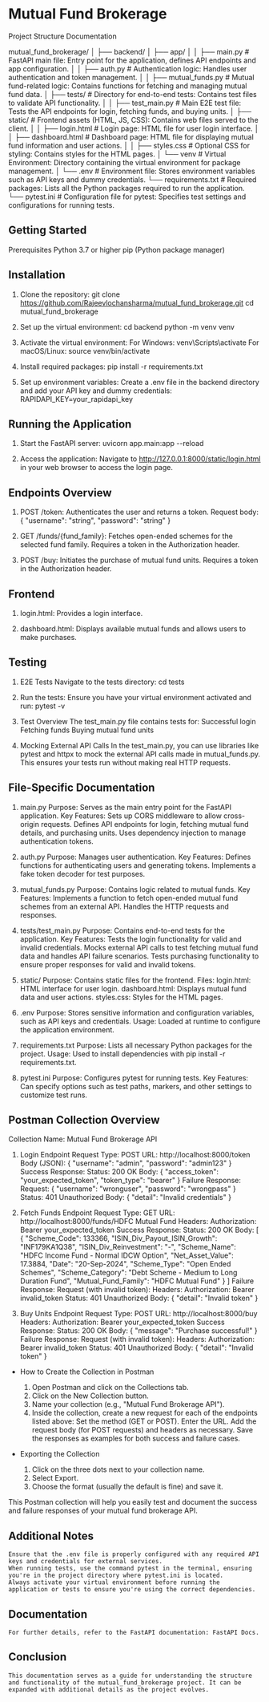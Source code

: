 # Mutual Fund Brokerage

Project Structure Documentation

mutual_fund_brokerage/
│
├── backend/
│   ├── app/
│   │   ├── main.py           # FastAPI main file: Entry point for the application, defines API endpoints and app configuration.
│   │   ├── auth.py           # Authentication logic: Handles user authentication and token management.
│   │   ├── mutual_funds.py   # Mutual fund-related logic: Contains functions for fetching and managing mutual fund data.
│   ├── tests/                # Directory for end-to-end tests: Contains test files to validate API functionality.
│   │   ├── test_main.py      # Main E2E test file: Tests the API endpoints for login, fetching funds, and buying units.
│   ├── static/               # Frontend assets (HTML, JS, CSS): Contains web files served to the client.
│   │   ├── login.html        # Login page: HTML file for user login interface.
│   │   ├── dashboard.html    # Dashboard page: HTML file for displaying mutual fund information and user actions.
│   │   ├── styles.css        # Optional CSS for styling: Contains styles for the HTML pages.
│   └── venv                  # Virtual Environment: Directory containing the virtual environment for package management.
│   └── .env                  # Environment file: Stores environment variables such as API keys and dummy credentials.
└── requirements.txt          # Required packages: Lists all the Python packages required to run the application.
└── pytest.ini                # Configuration file for pytest: Specifies test settings and configurations for running tests.

## Getting Started
Prerequisites
	Python 3.7 or higher
	pip (Python package manager)

## Installation
1. Clone the repository:
	git clone https://github.com/Rajeevlochansharma/mutual_fund_brokerage.git
	cd mutual_fund_brokerage

2. Set up the virtual environment:
	cd backend
	python -m venv venv

3. Activate the virtual environment:
	For Windows:
		venv\Scripts\activate
	For macOS/Linux:
		source venv/bin/activate

4. Install required packages:
	pip install -r requirements.txt

5. Set up environment variables:
	Create a .env file in the backend directory and add your API key and dummy credentials:
		RAPIDAPI_KEY=your_rapidapi_key

## Running the Application
1. Start the FastAPI server:
	uvicorn app.main:app --reload

2. Access the application:
	Navigate to http://127.0.0.1:8000/static/login.html in your web browser to access the login page.

## Endpoints Overview
1. POST /token:
	Authenticates the user and returns a token.
	Request body: { "username": "string", "password": "string" }

2. GET /funds/{fund_family}:
	Fetches open-ended schemes for the selected fund family.
	Requires a token in the Authorization header.
	
3. POST /buy:
	Initiates the purchase of mutual fund units.
	Requires a token in the Authorization header.
	
## Frontend
1. login.html:
	Provides a login interface.
	
2. dashboard.html:
	Displays available mutual funds and allows users to make purchases.
	
## Testing
1. E2E Tests
	Navigate to the tests directory:
		cd tests

2. Run the tests:
	Ensure you have your virtual environment activated and run:
		pytest -v

3. Test Overview
	The test_main.py file contains tests for:
		Successful login
		Fetching funds
		Buying mutual fund units
		
4. Mocking External API Calls
	In the test_main.py, you can use libraries like pytest and httpx to mock the external API calls made in mutual_funds.py. This ensures your tests run without making real HTTP requests.
	
## File-Specific Documentation
1. main.py
	Purpose: Serves as the main entry point for the FastAPI application.
	Key Features:
		Sets up CORS middleware to allow cross-origin requests.
		Defines API endpoints for login, fetching mutual fund details, and purchasing units.
		Uses dependency injection to manage authentication tokens.
		
2. auth.py
	Purpose: Manages user authentication.
	Key Features:
		Defines functions for authenticating users and generating tokens.
		Implements a fake token decoder for test purposes.
		
3. mutual_funds.py
	Purpose: Contains logic related to mutual funds.
	Key Features:
		Implements a function to fetch open-ended mutual fund schemes from an external API.
		Handles the HTTP requests and responses.
		
4. tests/test_main.py
	Purpose: Contains end-to-end tests for the application.
	Key Features:
		Tests the login functionality for valid and invalid credentials.
		Mocks external API calls to test fetching mutual fund data and handles API failure scenarios.
		Tests purchasing functionality to ensure proper responses for valid and invalid tokens.
		
5. static/
	Purpose: Contains static files for the frontend.
	Files:
		login.html: HTML interface for user login.
		dashboard.html: Displays mutual fund data and user actions.
		styles.css: Styles for the HTML pages.

6. .env
	Purpose: Stores sensitive information and configuration variables, such as API keys and credentials.
	Usage: Loaded at runtime to configure the application environment.

7. requirements.txt
	Purpose: Lists all necessary Python packages for the project.
	Usage: Used to install dependencies with pip install -r requirements.txt.

8. pytest.ini
	Purpose: Configures pytest for running tests.
	Key Features:
		Can specify options such as test paths, markers, and other settings to customize test runs.

## Postman Collection Overview
Collection Name: Mutual Fund Brokerage API
1. Login Endpoint
	Request Type: POST
	URL: http://localhost:8000/token
	Body (JSON):
		{
		  "username": "admin",
		  "password": "admin123"
		}
	Success Response:
		Status: 200 OK
		Body:
			{
			  "access_token": "your_expected_token",
			  "token_type": "bearer"
			}
	Failure Response:
		Request:
			{
			  "username": "wronguser",
			  "password": "wrongpass"
			}
		Status: 401 Unauthorized
		Body:
			{
			  "detail": "Invalid credentials"
			}

2. Fetch Funds Endpoint
	Request Type: GET
	URL: http://localhost:8000/funds/HDFC Mutual Fund
	Headers:
		Authorization: Bearer your_expected_token
	Success Response:
		Status: 200 OK
		Body:
			[
			  {
				"Scheme_Code": 133366,
				"ISIN_Div_Payout_ISIN_Growth": "INF179KA1Q38",
				"ISIN_Div_Reinvestment": "-",
				"Scheme_Name": "HDFC Income Fund - Normal IDCW Option",
				"Net_Asset_Value": 17.3884,
				"Date": "20-Sep-2024",
				"Scheme_Type": "Open Ended Schemes",
				"Scheme_Category": "Debt Scheme - Medium to Long Duration Fund",
				"Mutual_Fund_Family": "HDFC Mutual Fund"
			  }
			]
	Failure Response:
		Request (with invalid token):
			Headers:
				Authorization: Bearer invalid_token
		Status: 401 Unauthorized
		Body:
			{
			  "detail": "Invalid token"
			}

3. Buy Units Endpoint
	Request Type: POST
	URL: http://localhost:8000/buy
	Headers:
		Authorization: Bearer your_expected_token
	Success Response:
		Status: 200 OK
		Body:
			{
				"message": "Purchase successful!"
			}
		Failure Response:
			Request (with invalid token):
				Headers:
					Authorization: Bearer invalid_token
			Status: 401 Unauthorized
			Body:
				{
				  "detail": "Invalid token"
				}

- How to Create the Collection in Postman
	1. Open Postman and click on the Collections tab.
	2. Click on the New Collection button.
	3. Name your collection (e.g., "Mutual Fund Brokerage API").
	4. Inside the collection, create a new request for each of the endpoints listed above:
		Set the method (GET or POST).
		Enter the URL.
		Add the request body (for POST requests) and headers as necessary.
		Save the responses as examples for both success and failure cases.

- Exporting the Collection
	1. Click on the three dots next to your collection name.
	2. Select Export.
	3. Choose the format (usually the default is fine) and save it.

This Postman collection will help you easily test and document the success and failure responses of your mutual fund brokerage API.

## Additional Notes
	Ensure that the .env file is properly configured with any required API keys and credentials for external services.
	When running tests, use the command pytest in the terminal, ensuring you're in the project directory where pytest.ini is located.
	Always activate your virtual environment before running the application or tests to ensure you're using the correct dependencies.
	
## Documentation
	For further details, refer to the FastAPI documentation: FastAPI Docs.

## Conclusion
	This documentation serves as a guide for understanding the structure and functionality of the mutual_fund_brokerage project. It can be expanded with additional details as the project evolves.
